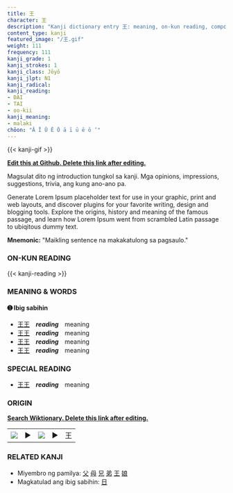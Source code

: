 ```yaml
---
title: 王
character: 王
description: "Kanji dictionary entry 王: meaning, on-kun reading, compounds, origin, related kanji"
content_type: kanji
featured_image: "/王.gif"
weight: 111
frequency: 111
kanji_grade: 1
kanji_strokes: 1
kanji_class: Jōyō
kanji_jlpt: N1
kanji_radical: 
kanji_reading: 
- DAI
- TAI
- oo-kii
kanji_meaning:
- malaki
chōon: "Ā Ī Ū Ē Ō ā ī ū ē ō ’"
---
```

[//]: # (Don't edit the line below. Kanji animated GIF code is automatically generated.)
{{< kanji-gif >}}

[//]: # (Edit below this line.)

**[Edit this at Github. Delete this link after editing.](https://github.com/tim0g/tim/tree/main/content/kanji/王/index.md)**

Magsulat dito ng introduction tungkol sa kanji. Mga opinions, impressions, suggestions, trivia, ang kung ano-ano pa.

Generate Lorem Ipsum placeholder text for use in your graphic, print and web layouts, and discover plugins for your favorite writing, design and blogging tools. Explore the origins, history and meaning of the famous passage, and learn how Lorem Ipsum went from scrambled Latin passage to ubiqitous dummy text.
 
**Mnemonic:** "Maikling sentence na makakatulong sa pagsaulo."

### ON-KUN READING

[//]: # (Don't edit the line below. ON-KUN READING code is automatically generated.)
{{< kanji-reading >}}

### MEANING & WORDS

#### ➊ **Ibig sabihin**
  - [王](../王)[王](../王)　***reading***　meaning
  - [王](../王)[王](../王)　***reading***　meaning
  - [王](../王)[王](../王)　***reading***　meaning
  - [王](../王)[王](../王)　***reading***　meaning

### SPECIAL READING
  - [王](../王)[王](../王)　***reading***　meaning

### ORIGIN

**[Search Wiktionary. Delete this link after editing.](https://wiktionary.org/wiki/王)**
<table class="kanji-table"><tr><td>
<img src="60px-王-bronze.svg.png">
</td><td>▶</td><td>
<img src="60px-王-oracle.svg.png">
</td><td>▶</td>
<td class="kanji-origin">王</td>
</tr></table>

### RELATED KANJI
- Miyembro ng pamilya: [父](../父) [母](../母) [兄](../兄) [弟](../弟) [王](../王) [娘](../娘)
- Magkatulad ang ibig sabihin: [日](../日)
